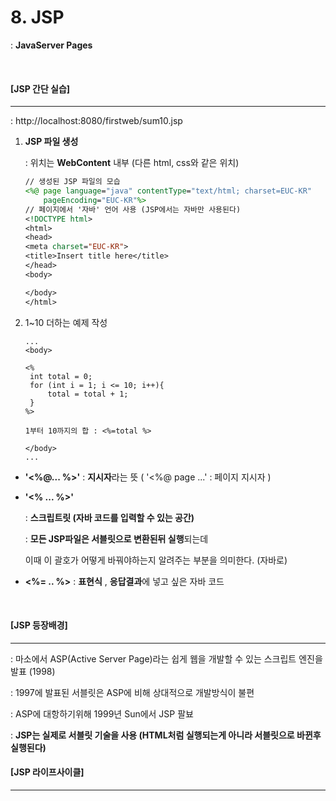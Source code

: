# 8. JSP

: **JavaServer Pages**

<br>

#### [JSP 간단 실습]

----

: http://localhost:8080/firstweb/sum10.jsp

1. **JSP 파일 생성**

   : 위치는 **WebContent** 내부 (다른 html, css와 같은 위치)

   ```jsp
   // 생성된 JSP 파일의 모습
   <%@ page language="java" contentType="text/html; charset=EUC-KR"
       pageEncoding="EUC-KR"%>
   // 페이지에서 '자바' 언어 사용 (JSP에서는 자바만 사용된다)
   <!DOCTYPE html>
   <html>
   <head>
   <meta charset="EUC-KR">
   <title>Insert title here</title>
   </head>
   <body>
   
   </body>
   </html>
   ```

2. 1~10 더하는 예제 작성

   ```
   ...
   <body>
   
   <% 
   	int total = 0;
   	for (int i = 1; i <= 10; i++){
   		total = total + 1;
   	}
   %>
   
   1부터 10까지의 합 : <%=total %>
   
   </body>
   ...
   ```

- **'<%@... %>'** : **지시자**라는 뜻 ( '<%@ page ...' : 페이지 지시자 )

- **'<% ... %>'** 

  : **스크립트릿 (자바 코드를 입력할 수 있는 공간)**

  : **모든 JSP파일은 서블릿으로 변환된뒤 실행**되는데 

    이때 이 괄호가 어떻게 바꿔야하는지 알려주는 부분을 의미한다. (자바로)

- **<%= .. %>** : **표현식** , **응답결과**에 넣고 싶은 자바 코드

<br>

#### [JSP 등장배경]

----

: 마소에서 ASP(Active Server Page)라는 쉽게 웹을 개발할 수 있는 스크립트 엔진을 발표 (1998)

: 1997에 발표된 서블릿은 ASP에 비해 상대적으로 개발방식이 불편

: ASP에 대항하기위해 1999년 Sun에서 JSP 팔뵤

: **JSP는 실제로 서블릿 기술을 사용 (HTML처럼 실행되는게 아니라 서블릿으로 바뀐후 실행된다)**
<br>

#### [JSP 라이프사이클]

------

